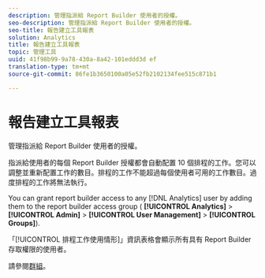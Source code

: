 ```yaml
---
description: 管理指派給 Report Builder 使用者的授權。
seo-description: 管理指派給 Report Builder 使用者的授權。
seo-title: 報告建立工具報表
solution: Analytics
title: 報告建立工具報表
topic: 管理工具
uuid: 41f98b99-9a78-430a-8a42-101eddd3d ef
translation-type: tm+mt
source-git-commit: 86fe1b3650100a05e52fb2102134fee515c871b1

---
```



# 報告建立工具報表

管理指派給 Report Builder 使用者的授權。

指派給使用者的每個 Report Builder 授權都會自動配置 10 個排程的工作。您可以調整並重新配置工作的數目。排程的工作不能超過每個使用者可用的工作數目。過度排程的工作將無法執行。

You can grant report builder access to any [!DNL Analytics] user by adding them to the report builder access group ( **[!UICONTROL Analytics]** &gt; **[!UICONTROL Admin]** &gt; **[!UICONTROL User Management]** &gt; **[!UICONTROL Groups]**).

「[!UICONTROL 排程工作使用情形]」資訊表格會顯示所有具有 Report Builder 存取權限的使用者。

請參閱[群組](../../admin/user-management2/c-user-groups/groups.md#concept_6C565553DCE3417C909234B2F044A02F)。
